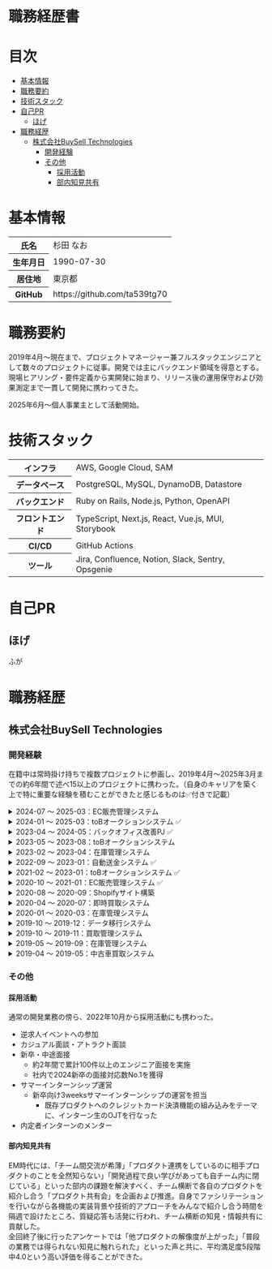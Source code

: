 <h1>職務経歴書</h1>

<h1>目次</h1>

- [基本情報](#基本情報)
- [職務要約](#職務要約)
- [技術スタック](#技術スタック)
- [自己PR](#自己pr)
  - [ほげ](#ほげ)
- [職務経歴](#職務経歴)
  - [株式会社BuySell Technologies](#株式会社buysell-technologies)
    - [開発経験](#開発経験)
    - [その他](#その他)
      - [採用活動](#採用活動)
      - [部内知見共有](#部内知見共有)

# 基本情報

<table>
  <tbody>
    <tr>
      <th scope="row">氏名</th>
      <td>杉田 なお</td>
    </tr>
    <tr>
      <th scope="row">生年月日</th>
      <td>1990-07-30</td>
    </tr>
    <tr>
      <th scope="row">居住地</th>
      <td>東京都</td>
    </tr>
    <tr>
      <th scope="row">GitHub</th>
      <td>https://github.com/ta539tg70</td>
    </tr>
  </tbody>
</table>

# 職務要約

2019年4月〜現在まで、プロジェクトマネージャー兼フルスタックエンジニアとして数々のプロジェクトに従事。開発では主にバックエンド領域を得意とする。  
現場ヒアリング・要件定義から実開発に始まり、リリース後の運用保守および効果測定まで一貫して開発に携わってきた。

2025年6月〜個人事業主として活動開始。

# 技術スタック

<table>
  <tbody>
    <tr>
      <th scope="row">インフラ</th>
      <td>AWS, Google Cloud, SAM</td>
    </tr>
    <tr>
      <th scope="row">データベース</th>
      <td>PostgreSQL, MySQL, DynamoDB, Datastore</td>
    </tr>
    <tr>
      <th scope="row">バックエンド</th>
      <td>Ruby on Rails, Node.js, Python, OpenAPI</td>
    </tr>
    <tr>
      <th scope="row">フロントエンド</th>
      <td>TypeScript, Next.js, React, Vue.js, MUI, Storybook</td>
    </tr>
    <tr>
      <th scope="row">CI/CD</th>
      <td>GitHub Actions</td>
    </tr>
    <tr>
      <th scope="row">ツール</th>
      <td>Jira, Confluence, Notion, Slack, Sentry, Opsgenie</td>
    </tr>
  </tbody>
</table>

# 自己PR

## ほげ

ふが

# 職務経歴

## 株式会社BuySell Technologies

### 開発経験

在籍中は常時掛け持ちで複数プロジェクトに参画し、2019年4月〜2025年3月までの約6年間で述べ15以上のプロジェクトに携わった。（自身のキャリアを築く上で特に重要な経験を積むことができたと感じるものは✅付きで記載）

<!--
1.  バックオフィス改善（2023.04～2024.06）
    - PjM業務
    - kintone→kickflow移行
    - 新反社チェックフローの構築
2.  WEBオークション（2024.01～2025.01）
    - EM業務
        - PdM業務、PjM業務
        - ピープルマネジメント
3.  EXS（2024.07～2025.01）
    - EM業務
        - PdMサポート、PjMサポート
        - ピープルマネジメント
        - 業務委託の契約管理
-->

<details>
    <p><summary>2024-07 〜 2025-03：EC販売管理システム</summary></p>
    <table>
        <tbody>
            <tr>
                <th scope="row">チーム編成</th>
                <td>PdM 1名, EM 1名, EN 10名</td>
            </tr>
            <tr>
                <th scope="row">自分の役割</th>
                <td>EM</td>
            </tr>
            <tr>
                <th scope="row">業務内容</th>
                <td>エンジニアリングマネジメント</td>
            </tr>
            <tr>
                <th scope="row">使用技術</th>
                <td>Go, GORM, TypeScript, React, Next.js, GraphQL, Apollo Client, Google Cloud, PostgreSQL, Elasticsearch</td>
            </tr>
        </tbody>
    </table>
</details>

<details>
    <p><summary>2024-01 〜 2025-03：toBオークションシステム ✅</summary></p>
    <table>
        <tbody>
            <tr>
                <th scope="row">チーム編成</th>
                <td>PdM 1名, EM 1名, EN 3名</td>
            </tr>
            <tr>
                <th scope="row">自分の役割</th>
                <td>EM</td>
            </tr>
            <tr>
                <th scope="row">業務内容</th>
                <td>エンジニアリングマネジメント</td>
            </tr>
            <tr>
                <th scope="row">使用技術</th>
                <td>Ruby on Rails, AWS, PostgreSQL, Lambda</td>
            </tr>
        </tbody>
    </table>
    初めてEMというポジションにつき、1つのチームを管理監督および部下を評価する立場となった。<br />
    エンジニアリングに対する姿勢はこれまでとさほど大きく変わった実感はなかったが、ピープルマネジメント、ひいては「評価」という行為は自分にとってとてもチャレンジングであった。単なる「先輩と後輩」ではなく「上司と部下」という関係性になることで、メンバーとの距離の取り方に悩んだ時期もあったが、あえてそこを意識しすぎないようにすることで自然体でコミュニケーションを取ることができ、メンバーと打ち解けやすくなったと感じた。一方で、メンバーの良いところや改善すべきところを理由付きできちんとロジカルに説明できるよう、日頃のメンバーのひとつひとつの振る舞いにより気を配ったり、自分が出しゃばりすぎない立ち振る舞いも心がけた。業務委託のモチベーション管理・契約管理も行い、チーム全体が常に良いコンディションで機能するよう配慮した。<br />
    「自分がEMとしてどうだったか」はなかなか部下本人からフィードバックを得られる機会は少ないが、自分としては内省をしながら改めて自身の得手不得手を再確認することができ、多くの学びを得ることができたと感じている。
</details>

<details>
    <p><summary>2023-04 〜 2024-05：バックオフィス改善PJ ✅</summary></p>
    <table>
        <tbody>
            <tr>
                <th scope="row">チーム編成</th>
                <td>PjM 1名, Biz 9名</td>
            </tr>
            <tr>
                <th scope="row">自分の役割</th>
                <td>PjM</td>
            </tr>
            <tr>
                <th scope="row">業務内容</th>
                <td>バックオフィスの運用フロー改善</td>
            </tr>
            <tr>
                <th scope="row">使用技術</th>
                <td>---</td>
            </tr>
        </tbody>
    </table>
    後述の自動送金システムの開発が成功した経験から、バックオフィス全体の運用改善に取り組むプロジェクトのPjMに任命された。エンジニアとしてなにかを開発することが第一目的ではなく、既存フローを見直してあらゆる無駄を省き（本質的な意味はないが慣例的にやっていることを廃止するなど）必要であれば開発を行う、という役割で参画。ステークホルダーや関わるプロジェクトメンバーは法務部や労務部、情報システム部などビジネス側の面々で、最初は彼らの業務内容も全く知らず苦労したが、ヒアリングを重ねることで段々と理解が深まっていき、これまでと違う新しい経験を積むことができた。<br />
    具体的には、POと協調して低コストで高リターンが得られそうな反社チェックの仕組みに着目し、これを社内のワークフローシステムを活用した全く新しいフローに組み替えた。アナログ作業や属人性が高かった部分について、ルールを明確化し、個々人の判断ができるだけ不要となるフローに刷新。結果として年間約400万円ほどの人件費削減に貢献した。<br />
    自身の経験としても、全社員への説明会も自ら実施するなど、日頃の開発業務では得られない貴重な体験ができた。
</details>

<details>
    <p><summary>2023-05 〜 2023-08：toBオークションシステム</summary></p>
    <table>
        <tbody>
            <tr>
                <th scope="row">チーム編成</th>
                <td>PdM 2名, EM 1名, EN 5名</td>
            </tr>
            <tr>
                <th scope="row">自分の役割</th>
                <td>EN（BE, FE）</td>
            </tr>
            <tr>
                <th scope="row">業務内容</th>
                <td>新機能開発、サマーインターンメンター</td>
            </tr>
            <tr>
                <th scope="row">使用技術</th>
                <td>Ruby on Rails, AWS, PostgreSQL</td>
            </tr>
        </tbody>
    </table>
</details>

<details>
    <p><summary>2023-02 〜 2023-04：在庫管理システム</summary></p>
    <table>
        <tbody>
            <tr>
                <th scope="row">チーム編成</th>
                <td>PdM 1名, EN 3名</td>
            </tr>
            <tr>
                <th scope="row">自分の役割</th>
                <td>PdM</td>
            </tr>
            <tr>
                <th scope="row">業務内容</th>
                <td>新規システム立ち上げ</td>
            </tr>
            <tr>
                <th scope="row">使用技術</th>
                <td>Go, TypeScript, Next.js, Google Cloud, PostgreSQL</td>
            </tr>
        </tbody>
    </table>
</details>

<details>
    <p><summary>2022-09 〜 2023-01：自動送金システム ✅</summary></p>
    <table>
        <tbody>
            <tr>
                <th scope="row">チーム編成</th>
                <td>EM 1名, EN 1名</td>
            </tr>
            <tr>
                <th scope="row">自分の役割</th>
                <td>EN（BE）</td>
            </tr>
            <tr>
                <th scope="row">業務内容</th>
                <td>新規システム立ち上げ</td>
            </tr>
            <tr>
                <th scope="row">使用技術</th>
                <td>Node.js, TypeScript, Google Cloud, Datastore</td>
            </tr>
        </tbody>
    </table>
    大量の手動送金により経理部の業務が逼迫しているという課題から、自動で送金ができるシステムの構築を立案。既存の業務フローや想定送金件数等のヒアリング〜技術検証・技術選定〜設計・実開発〜リリース後の運用保守および効果測定まで一貫してほぼ1人で行った。（開発背景や技術構成の詳細は<a href="https://tech.buysell-technologies.com/entry/adventcalendar2022-12-21" target="_blank">こちら</a>）<br />
    開発決議を得るために初期開発コストと運用コストを試算し、作るもの・作らないもの（既存サービスで代替できるもの）を整理した。会社全体の会計周りの知見が身につき、その後の人生においても常にコストを意識して開発に取り組むきっかけとなった。最終的に2024年上半期の半年間で、グループ全体で約700万円（1年で約1,400万円換算）のコスト削減に貢献した。
    <!-- このプロジェクトを経て、「仕入れ→販売→請求→着金確認」というサイクルがあるからこそ会社の財経が成り立っているという、ごく当たり前のことではあるがそれまであまり意識していなかったことを改めて実感した。多くのエンジニアは「仕入れ→販売」までで思考が途切れてしまう節があると感じており、 -->
</details>

<details>
    <p><summary>2021-02 〜 2023-01：toBオークションシステム ✅</summary></p>
    <table>
        <tbody>
            <tr>
                <th scope="row">チーム編成</th>
                <td>PdM 1名, EM 1名, EN 6名</td>
            </tr>
            <tr>
                <th scope="row">自分の役割</th>
                <td>EN（BE, FE）</td>
            </tr>
            <tr>
                <th scope="row">業務内容</th>
                <td>運用改善, 新機能開発</td>
            </tr>
            <tr>
                <th scope="row">使用技術</th>
                <td>Ruby on Rails, AWS, PostgreSQL</td>
            </tr>
        </tbody>
    </table>
    長く携わる中で日頃の保守を含め様々な運用改善のための開発を行ったが、中でも「LIVEオークション」という新機能の開発においてはリードエンジニアを担当。リアルタイム性が求められる機能であったため、ポーリングも候補に挙がったが、要件に応じて技術選定を行った結果、初めて実務でWebSocketを採用した。万が一接続が切れてしまった時の再接続の仕組みなど、メリット・デメリットを考慮しながら設計も丁寧に行った。<br />
    それまではBEもFEも自分でフルスタックに開発することが多かったが、大きめの機能開発で納期もタイトだったため、当プロジェクトではBEとFEを完全に分離して開発。自身はBEを担当し、FEエンジニアとの認識齟齬や手戻りを防ぐため最初にAPI設計を入念に行った。結果としてテスト期間も充分に確保しつつ、納期を守ってリリースを迎えることができた。<br /><br />
    また、このプロダクトではオフラインオークションのデジタル化プロジェクトも担当した。リードエンジニアというポジションであったが、「どのようにデジタル化するか」というところからPdMと相談しながら考え、ユーザーヒアリングのため現場にも何度も足を運ぶなど、PjMとしての立ち回りも担った。オフラインオークションではスピード感が求められるため、システム入力はキーボードショートカットを駆使して行う必要があり、プログラマブルキーボードの選定を含む技術検証も行い、まさに現場一体となって取り組むことができた。
</details>

<details>
    <p><summary>2020-10 〜 2021-01：EC販売管理システム ✅</summary></p>
    <table>
        <tbody>
            <tr>
                <th scope="row">チーム編成</th>
                <td>PdM/EN 1名, EN 1名</td>
            </tr>
            <tr>
                <th scope="row">自分の役割</th>
                <td>EN（BE, FE）</td>
            </tr>
            <tr>
                <th scope="row">業務内容</th>
                <td>新規システム立ち上げ, 運用改善, 新機能開発</td>
            </tr>
            <tr>
                <th scope="row">使用技術</th>
                <td>Ruby on Rails, AWS, PostgreSQL, DynamoDB, Lambda</td>
            </tr>
        </tbody>
    </table>
    少人数チームでメインエンジニアを担当したが、PdM兼先輩エンジニアが複数プロジェクトを抱えており多忙を極めていたため、PdMサポートの役割も積極的に担った。自分でユーザーと直接コミュニケーションを取り業務要件を把握して仕様の叩き台を作ったり、スケジュール計画の立案も行った。PdMになにかを確認する際には、相手がWhat/Howではなく低コストなYes/Noで回答できる質問を投げかけるよう心がけた。<br />
    自分が工夫して動いてボトルネックを解消することで、自身の焦りが緩和されるだけでなく、短い納期であったがリリース目標も守ることができた。
</details>

<details>
    <p><summary>2020-08 〜 2020-09：Shopifyサイト構築</summary></p>
    <table>
        <tbody>
            <tr>
                <th scope="row">チーム編成</th>
                <td>EN 2名</td>
            </tr>
            <tr>
                <th scope="row">自分の役割</th>
                <td>EN（BE, FE）</td>
            </tr>
            <tr>
                <th scope="row">業務内容</th>
                <td>新規Shopifyストア立ち上げ</td>
            </tr>
            <tr>
                <th scope="row">使用技術</th>
                <td>Liquid, Shopify</td>
            </tr>
        </tbody>
    </table>
</details>

<details>
    <p><summary>2020-04 〜 2020-07：即時買取システム</summary></p>
    <table>
        <tbody>
            <tr>
                <th scope="row">チーム編成</th>
                <td>PdM 1名, EM 1名, EN 5名</td>
            </tr>
            <tr>
                <th scope="row">自分の役割</th>
                <td>EN（BE, FE）</td>
            </tr>
            <tr>
                <th scope="row">業務内容</th>
                <td>運用改善, 新機能開発</td>
            </tr>
            <tr>
                <th scope="row">使用技術</th>
                <td>Ruby on Rails, Google Cloud, PostgreSQL</td>
            </tr>
        </tbody>
    </table>
</details>

<details>
    <p><summary>2020-01 〜 2020-03：在庫管理システム</summary></p>
    <table>
        <tbody>
            <tr>
                <th scope="row">チーム編成</th>
                <td>PdM 1名, EM 1名, EN 3名</td>
            </tr>
            <tr>
                <th scope="row">自分の役割</th>
                <td>EN（BE, FE）</td>
            </tr>
            <tr>
                <th scope="row">業務内容</th>
                <td>運用改善, 新機能開発</td>
            </tr>
            <tr>
                <th scope="row">使用技術</th>
                <td>Ruby on Rails, AWS, PostgreSQL</td>
            </tr>
        </tbody>
    </table>
</details>

<details>
    <p><summary>2019-10 〜 2019-12：データ移行システム</summary></p>
    <table>
        <tbody>
            <tr>
                <th scope="row">チーム編成</th>
                <td>EN 2名</td>
            </tr>
            <tr>
                <th scope="row">自分の役割</th>
                <td>EN（BE）</td>
            </tr>
            <tr>
                <th scope="row">業務内容</th>
                <td>データ加工・変換機能開発</td>
            </tr>
            <tr>
                <th scope="row">使用技術</th>
                <td>Ruby on Rails, AWS, PostgreSQL</td>
            </tr>
        </tbody>
    </table>
</details>

<details>
    <p><summary>2019-10 〜 2019-11：買取管理システム</summary></p>
    <table>
        <tbody>
            <tr>
                <th scope="row">チーム編成</th>
                <td>PdM 2名, EN 5名</td>
            </tr>
            <tr>
                <th scope="row">自分の役割</th>
                <td>EN（BE）</td>
            </tr>
            <tr>
                <th scope="row">業務内容</th>
                <td>アンケート機能開発</td>
            </tr>
            <tr>
                <th scope="row">使用技術</th>
                <td>Ruby on Rails, Google Cloud, PostgreSQL</td>
            </tr>
        </tbody>
    </table>
</details>

<details>
    <p><summary>2019-05 〜 2019-09：在庫管理システム</summary></p>
    <table>
        <tbody>
            <tr>
                <th scope="row">チーム編成</th>
                <td>PdM 1名, EM 1名, EN 4名</td>
            </tr>
            <tr>
                <th scope="row">自分の役割</th>
                <td>EN（BE, FE）</td>
            </tr>
            <tr>
                <th scope="row">業務内容</th>
                <td>運用改善, 新機能開発</td>
            </tr>
            <tr>
                <th scope="row">使用技術</th>
                <td>Ruby on Rails, AWS, PostgreSQL</td>
            </tr>
        </tbody>
    </table>
</details>

<details>
    <p><summary>2019-04 〜 2019-05：中古車買取システム</summary></p>
    <table>
        <tbody>
            <tr>
                <th scope="row">チーム編成</th>
                <td>PdM 2名, EM 1名, EN 2名</td>
            </tr>
            <tr>
                <th scope="row">自分の役割</th>
                <td>EN（BE, FE）</td>
            </tr>
            <tr>
                <th scope="row">業務内容</th>
                <td>運用改善</td>
            </tr>
            <tr>
                <th scope="row">使用技術</th>
                <td>PHP, AWS, MySQL</td>
            </tr>
        </tbody>
    </table>
    入社して初めてのチーム配属で管理画面の運用改善を担当したが、ほどなくしてサービスの終了が決定。愛着が湧くほど携わっていなかったためノーダメージであったが、「こういうこともあるんだな...」という学びを得た。
</details>

### その他

#### 採用活動

通常の開発業務の傍ら、2022年10月から採用活動にも携わった。

- 逆求人イベントへの参加
- カジュアル面談・アトラクト面談
- 新卒・中途面接
  - 約2年間で累計100件以上のエンジニア面接を実施
  - 社内で2024新卒の面接対応数No.1を獲得
- サマーインターンシップ運営
  - 新卒向け3weeksサマーインターンシップの運営を担当
    - 既存プロダクトへのクレジットカード決済機能の組み込みをテーマに、インターン生のOJTを行なった
- 内定者インターンのメンター

#### 部内知見共有

EM時代には、「チーム間交流が希薄」「プロダクト連携をしているのに相手プロダクトのことを全然知らない」「開発過程で良い学びがあっても自チーム内に閉じている」といった部内の課題を解決すべく、チーム横断で各自のプロダクトを紹介し合う「プロダクト共有会」を企画および推進。自身でファシリテーションを行いながら各機能の実装背景や技術的アプローチをみんなで紹介し合う時間を隔週で設けたところ、質疑応答も活発に行われ、チーム横断の知見・情報共有に貢献した。  
全回終了後に行ったアンケートでは「他プロダクトの解像度が上がった」「普段の業務では得られない知見に触れられた」といった声と共に、平均満足度5段階中4.0という高い評価を得ることができた。

<!-- #### 社内コンプラ整備

上場経験 -->
